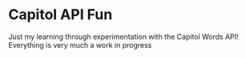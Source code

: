 Capitol API Fun
====================

Just my learning through experimentation with the Capitol Words API! 
Everything is very much a work in progress
